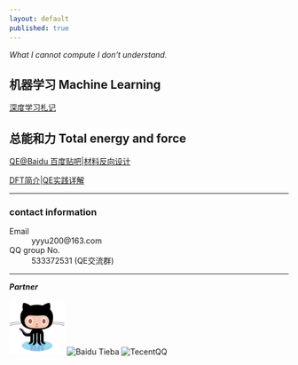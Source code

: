 ```yaml
---
layout: default
published: true
---
```


*What I cannot compute I don&rsquo;t understand.*

## 机器学习 Machine Learning 
[深度学习札记](http://yyyu200.gitee.io/tfjotter)

## 总能和力 Total energy and force
[QE@Baidu 百度贴吧](http://tieba.baidu.com/f?kw=quantum_espresso)|[材料反向设计](./invdes.md)

[DFT简介](https://yyyu200.github.io/DFTbook/)|[QE实践详解](https://yyyu200.github.io/DFTbook/blogs/2019/04/01/HandsOn/)

* * *

### contact information

<dl>
<dt>Email</dt>
<dd>yyyu200@163.com</dd>
<dt>QQ group No.</dt>
<dd>533372531 (QE交流群)</dd>
</dl>

* * *

<p align="left">
    <p align="left">
        <strong><em>Partner</em></strong>
    </p>
    <img src="./assets/images/github_logo.png" alt="Git Pages"  width="100" height="100">
    <img src="https://tb2.bdstatic.com/tb/static-common/img/search_logo_big_v1_8d039f9.png" alt="Baidu Tieba"  width="135" height="45">
    <img src="https://sqimg.qq.com/qq_product_operations/im/qqlogo/imlogo_b.png" alt="TecentQQ"  width="93" height="44">
</p>

